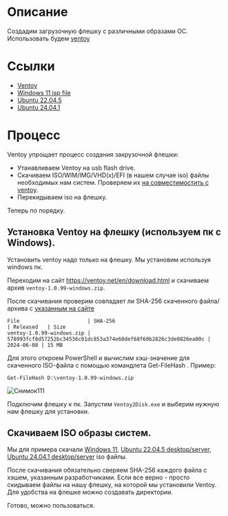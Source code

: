 # Описание
Создадим загрузочную флешку с различными образами ОС. Использовать будем [ventoy](https://ventoy.net/en/index.html)
# Ссылки
- [Ventoy](https://ventoy.net/en/index.html)
- [Windows 11 isp file](https://www.microsoft.com/ru-ru/software-download/windows11)
- [Ubuntu 22.04.5](https://releases.ubuntu.com/jammy/?_ga=2.64417327.1666800236.1725435531-688160996.1725105188&_gl=1*1ncjt6f*_gcl_au*NDM1NzUzMTY4LjE3MjUxMDUxOTM)
- [Ubuntu 24.04.1](https://releases.ubuntu.com/noble/)
# Процесс
Ventoy упрощает процесс создания закрузочной флешки:
- Утанавливаем Ventoy на usb flash drive.
- Скачиваем ISO/WIM/IMG/VHD(x)/EFI (в нашем случае iso) файлы необходимых нам систем. Проверяем их [на совместимостить с ventoy](https://ventoy.net/en/isolist.html).
- Перекидываем iso на флешку.

Теперь по порядку.
## Установка Ventoy на флешку (используем пк с Windows).
Установить ventoy надо только на флешку. Мы установим используя windows пк. 

Переходим на сайт https://ventoy.net/en/download.html и скачиваем архив `ventoy-1.0.99-windows.zip`. 

После скачивания проверим совпадает ли SHA-256 скаченного файла/архива с [указанным на сайте](https://ventoy.net/en/download.html)
```
File                      | SHA-256                                                          | Released   | Size
ventoy-1.0.99-windows.zip | 578993fcf8d57252bc34536c01dc853a374e60def68f60b2826c3de0826ea00c | 2024-06-08 | 15 MB
```
Для этого откроем PowerShell и вычислим хэш-значение для скаченного ISO-файла с помощью командлета Get-FileHash . Пример:
```
Get-FileHash D:\ventoy-1.0.99-windows.zip
```
![Снимок111](https://github.com/user-attachments/assets/a5b32c4e-c666-4418-9d46-f953c40fc4eb)

Подключим флешку к пк. Запустим `Ventoy2Disk.exe` и выберим нужную нам флешку для установки. 

## Скачиваем ISO образы систем.
Мы для примера скачали [Windows 11](https://www.microsoft.com/ru-ru/software-download/windows11), [Ubuntu 22.04.5 desktop/server](https://releases.ubuntu.com/jammy), [Ubuntu 24.04.1 desktop/server](https://releases.ubuntu.com/noble) iso файлы.

После скачивания обязательно сверяем SHA-256 каждого файла с хэшем, указанным разработчиками. Если все верно - просто скидываем файлы на нашу флешку, на которой мы установили Ventoy. Для удобства на флешке можно создавать директории.

Готово, можно пользоваться.
